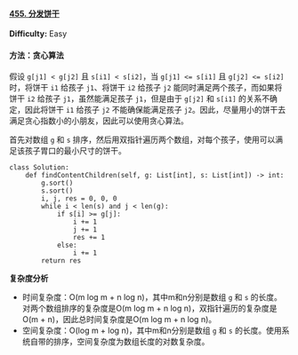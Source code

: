 #### [455. 分发饼干](https://leetcode-cn.com/problems/assign-cookies/)

**Difficulty:** Easy

#### 方法：贪心算法

假设 `g[j1] < g[j2]` 且 `s[i1] < s[i2]`，当 `g[j1] <= s[i1]` 且 `g[j2] <= s[i2]` 时，将饼干 `i1` 给孩子 `j1`、将饼干 `i2` 给孩子 `j2` 能同时满足两个孩子，而如果将饼干 `i2` 给孩子 `j1`，虽然能满足孩子 `j1`，但是由于 `g[j2]` 和 `s[i1]` 的关系不确定，因此将饼干 `i1` 给孩子 `j2` 不能确保能满足孩子 `j2`。因此，尽量用小的饼干去满足贪心指数小的小朋友，因此可以使用贪心算法。

首先对数组 `g` 和 `s` 排序，然后用双指针遍历两个数组，对每个孩子，使用可以满足该孩子胃口的最小尺寸的饼干。

```
class Solution:
    def findContentChildren(self, g: List[int], s: List[int]) -> int:
        g.sort()
        s.sort()
        i, j, res = 0, 0, 0
        while i < len(s) and j < len(g):
            if s[i] >= g[j]:
                i += 1
                j += 1
                res += 1
            else:
                i += 1
        return res 
```

**复杂度分析**

- 时间复杂度：O(m log m + n log n)，其中m和n分别是数组 `g` 和 `s` 的长度。对两个数组排序的复杂度是O(m log m + n log n)，双指针遍历的复杂度是O(m + n)，因此总时间复杂度是O(m log m + n log n)。
- 空间复杂度：O(log m + log n)，其中m和n分别是数组 `g` 和 `s` 的长度。使用系统自带的排序，空间复杂度为数组长度的对数复杂度。